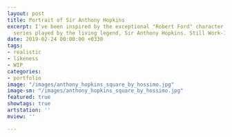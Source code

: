 ```yaml
---
layout: post
title: Portrait of Sir Anthony Hopkins
excerpt: I've been inspired by the exceptional "Robert Ford" character in Westworld
  series played by the living legend, Sir Anthony Hopkins. Still Work-In-Progress.
date: 2019-02-24 00:00:00 +0330
tags:
- realistic
- likeness
- WIP
categories:
- portfolio
image: "/images/anthony_hopkins_square_by_hossimo.jpg"
image-sm: "/images/anthony_hopkins_square_by_hossimo.jpg"
featured: true
showtags: true
artstation: ''
mview: ''

---
```

